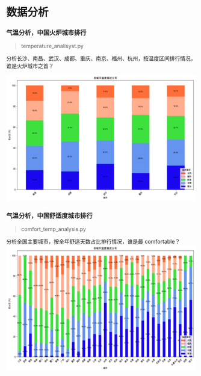 # 数据分析

### 气温分析，中国火炉城市排行
> temperature_analisyst.py

分析长沙、南昌、武汉、成都、重庆、南京、福州、杭州，按温度区间排行情况，谁是火炉城市之首？

![img](img/各城市温度情况分布.png)

### 气温分析，中国舒适度城市排行
> comfort_temp_analysis.py

分析全国主要城市，按全年舒适天数占比排行情况，谁是最 comfortable？
![img](img/全国各城市舒适度排行直方图.png)

